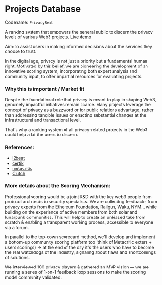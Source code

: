 # Projects Database

Codename: `PrivacyBeat`

A ranking system that empowers the general public to discern the privacy levels of various Web3 projects. [Live demo](https://taikai.network/ethrome/hackathons/ethrome-23/projects/clng508ts00lswu01030hpfuq/idea)

Aim: to assist users in making informed decisions about the services they choose to trust.

In the digital age, privacy is not just a priority but a fundamental human right. Motivated by this belief, we are pioneering the development of an innovative scoring system, incorporating both expert analysis and community input, to offer impartial resources for evaluating projects.

### Why this is important / Market fit
Despite the foundational role that privacy is meant to play in shaping Web3, genuinely impactful initiatives remain scarce. Many projects leverage the concept of privacy as a buzzword or for public relations advantage, rather than addressing tangible issues or enacting substantial changes at the infrastructural and transactional level. 

That's why a ranking system of all privacy-related projects in the Web3 could help a lot the users to discern.

### References:
- [l2beat](www.l2beat.com)
- [certik](www.certik.com)
- [metacritic](https://www.metacritic.com/about-metascores)
- [Clutch](https://clutch.co/methodology)

### More details about the Scoring Mechanism: 
Professional scoring would be a joint R&D with the key web3 people from protocol architects to security specialists. We are collecting feedbacks from privacy experts from the Ethereum Foundation, Railgun, Waku, NYM... while building on the experience of active members from both solar and lunarpunk communities. This will help to create an unbiased take from scratch & enabling a transparent working process, accessible to everyone via a forum.

In parallel to the top-down scorecard method, we'll develop and implement a bottom-up community scoring platform too (think of Metacritic exters + users scorings) -> at the end of the day it's the users who have to become the real watchdogs of the industry, signaling about flaws and shortcomings of solutions.

We interviewed 100 privacy players & gathered an MVP vision — we are running a series of 1-on-1 feedback loop sessions to make the scoring model community validated.
